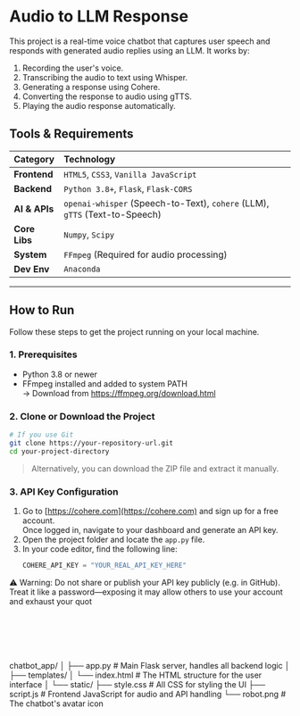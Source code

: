 
# Audio to LLM Response
This project is a real-time voice chatbot that captures user speech and responds with generated audio replies using an LLM.
It works by:
1. Recording the user's voice.
2. Transcribing the audio to text using Whisper.
3. Generating a response using Cohere.
4. Converting the response to audio using gTTS.
5. Playing the audio response automatically.

## Tools & Requirements

| Category      | Technology                                                                                          |
| :------------ | :-------------------------------------------------------------------------------------------------- |
| **Frontend**  | `HTML5`, `CSS3`, `Vanilla JavaScript`                                                               |
| **Backend**   | `Python 3.8+`, `Flask`, `Flask-CORS`                                                                |
| **AI & APIs** | `openai-whisper` (Speech-to-Text), `cohere` (LLM), `gTTS` (Text-to-Speech)                           |
| **Core Libs** | `Numpy`, `Scipy`                                                                                    |
| **System**    | `FFmpeg` (Required for audio processing)                                                            |
| **Dev Env**   | `Anaconda`                                                                                          |

---
## How to Run
Follow these steps to get the project running on your local machine.

### 1. Prerequisites
- Python 3.8 or newer
- FFmpeg installed and added to system PATH  
  → Download from https://ffmpeg.org/download.html

### 2. Clone or Download the Project
```bash
# If you use Git
git clone https://your-repository-url.git
cd your-project-directory
```

> Alternatively, you can download the ZIP file and extract it manually.

### 3. API Key Configuration

1. Go to [https://cohere.com](https://cohere.com) and sign up for a free account.  
   Once logged in, navigate to your dashboard and generate an API key.
2. Open the project folder and locate the `app.py` file.
3. In your code editor, find the following line:
   ```python
   COHERE_API_KEY = "YOUR_REAL_API_KEY_HERE"

⚠️ Warning: Do not share or publish your API key publicly (e.g. in GitHub).
Treat it like a password—exposing it may allow others to use your account and exhaust your quot
```






```
chatbot_app/
│
├── app.py              # Main Flask server, handles all backend logic
│
├── templates/
│   └── index.html      # The HTML structure for the user interface
│
└── static/
    ├── style.css       # All CSS for styling the UI
    ├── script.js       # Frontend JavaScript for audio and API handling
    └── robot.png       # The chatbot's avatar icon
```
